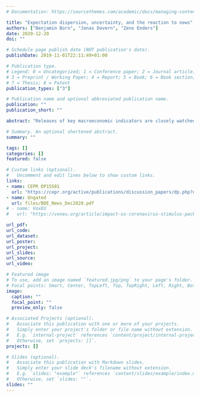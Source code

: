 ```yaml
---
# Documentation: https://sourcethemes.com/academic/docs/managing-content/

title: "Expectation dispersion, uncertainty, and the reaction to news"
authors: ["Benjamin Born", "Jonas Dovern", "Zeno Enders"]
date: 2020-12-20
doi: ""

# Schedule page publish date (NOT publication's date).
publishDate: 2019-11-01T22:11:49+01:00

# Publication type.
# Legend: 0 = Uncategorized; 1 = Conference paper; 2 = Journal article;
# 3 = Preprint / Working Paper; 4 = Report; 5 = Book; 6 = Book section;
# 7 = Thesis; 8 = Patent
publication_types: ["3"]

# Publication name and optional abbreviated publication name.
publication: ""
publication_short: ""

abstract: "Releases of key macroeconomic indicators are closely watched by financial markets. We investigate the role of expectation dispersion and economic uncertainty for the stock-market reaction to indicator releases. We find that the strength of the financial market response to news decreases with the preceding dispersion in expectations about the indicator value. Uncertainty, in contrast, increases the response. We rationalize our findings in a model of imperfect information. In the model, dispersion results from a perceived weak link between macroeconomic indicators and fundamentals that reduces the informational content of indicators, while higher fundamental uncertainty makes this informational content more valuable."

# Summary. An optional shortened abstract.
summary: ""

tags: []
categories: []
featured: false

# Custom links (optional).
#   Uncomment and edit lines below to show custom links.
links:
- name: CEPR DP15581
  url: "https://cepr.org/active/publications/discussion_papers/dp.php?dpno=15581"
- name: Ungated
  url: files/BDE_News_Dec2020.pdf
# - name: VoxEU
#   url: "https://voxeu.org/article/impact-us-coronavirus-stimulus-package"

url_pdf:
url_code:
url_dataset:
url_poster:
url_project:
url_slides:
url_source:
url_video:

# Featured image
# To use, add an image named `featured.jpg/png` to your page's folder.
# Focal points: Smart, Center, TopLeft, Top, TopRight, Left, Right, BottomLeft, Bottom, BottomRight.
image:
  caption: ""
  focal_point: ""
  preview_only: false

# Associated Projects (optional).
#   Associate this publication with one or more of your projects.
#   Simply enter your project's folder or file name without extension.
#   E.g. `internal-project` references `content/project/internal-project/index.md`.
#   Otherwise, set `projects: []`.
projects: []

# Slides (optional).
#   Associate this publication with Markdown slides.
#   Simply enter your slide deck's filename without extension.
#   E.g. `slides: "example"` references `content/slides/example/index.md`.
#   Otherwise, set `slides: ""`.
slides: ""
---
```

